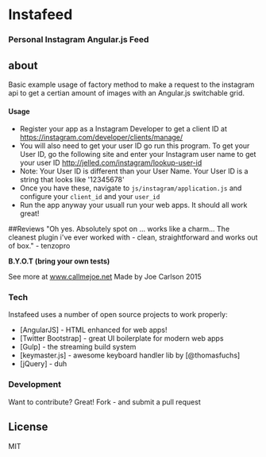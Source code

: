 # Instafeed
### Personal Instagram Angular.js Feed

## about

Basic example usage of factory method to make a request to the instagram api to get a certian amount of images with an Angular.js switchable grid.

#### Usage
* Register your app as a Instagram Developer to get a client ID at https://instagram.com/developer/clients/manage/
* You will also need to get your user ID go run this program. To get your User ID, go the following site and enter your Instagram user name to get your user ID http://jelled.com/instagram/lookup-user-id
* Note: Your User ID is different than your User Name. Your User ID is a string that looks like '12345678'
* Once you have these, navigate to `js/instagram/application.js` and configure your `client_id` and your `user_id`
* Run the app anyway your usuall run your web apps. It should all work great!

##Reviews
"Oh yes. Absolutely spot on ... works like a charm... The cleanest plugin i've ever worked with - clean, straightforward and works out of box." - tenzopro

****B.Y.O.T (bring your own tests)****

See more at www.callmejoe.net
Made by Joe Carlson 2015

### Tech

Instafeed uses a number of open source projects to work properly:

* [AngularJS] - HTML enhanced for web apps!
* [Twitter Bootstrap] - great UI boilerplate for modern web apps
* [Gulp] - the streaming build system
* [keymaster.js] - awesome keyboard handler lib by [@thomasfuchs]
* [jQuery] - duh

### Development

Want to contribute? Great! Fork - and submit a pull request

License
----

MIT